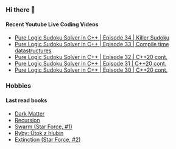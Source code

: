 ### Hi there 👋

#### Recent Youtube Live Coding Videos

<!-- YOUTUBE_LIVE:START -->
- [Pure Logic Sudoku Solver in C++ | Episode 34 | Killer Sudoku](https://www.youtube.com/watch?v=olakOvh8qgo)
- [Pure Logic Sudoku Solver in C++ | Episode 33 | Compile time datastructures](https://www.youtube.com/watch?v=P2tKrxSYwLA)
- [Pure Logic Sudoku Solver in C++ | Episode 32 | C++20 cont.](https://www.youtube.com/watch?v=qs7kNE5G6Ls)
- [Pure Logic Sudoku Solver in C++ | Episode 31 | C++20 cont.](https://www.youtube.com/watch?v=UhhJV4TsJcw)
- [Pure Logic Sudoku Solver in C++ | Episode 30 | C++20 cont.](https://www.youtube.com/watch?v=mmMSGK9da9o)
<!-- YOUTUBE_LIVE:END -->

### Hobbies

#### Last read books

<!-- GOODREADS:START -->
- [Dark Matter](https://www.goodreads.com/review/show/3237396196?utm_medium=api&utm_source=rss)
- [Recursion](https://www.goodreads.com/review/show/3199564428?utm_medium=api&utm_source=rss)
- [Swarm (Star Force, #1)](https://www.goodreads.com/review/show/3276393283?utm_medium=api&utm_source=rss)
- [Ryby: Útok z hlubin](https://www.goodreads.com/review/show/3329650629?utm_medium=api&utm_source=rss)
- [Extinction (Star Force, #2)](https://www.goodreads.com/review/show/3476396438?utm_medium=api&utm_source=rss)
<!-- GOODREADS:END -->

<!--
![My Github stats](https://github-readme-stats.vercel.app/api?username=HappyCerberus&show_icons=true)


![Top Langs](https://github-readme-stats.vercel.app/api/top-langs/?username=HappyCerberus&layout=compact)
-->
<!--
**HappyCerberus/HappyCerberus** is a ✨ _special_ ✨ repository because its `README.md` (this file) appears on your GitHub profile.

Here are some ideas to get you started:

- 🔭 I’m currently working on ...
- 🌱 I’m currently learning ...
- 👯 I’m looking to collaborate on ...
- 🤔 I’m looking for help with ...
- 💬 Ask me about ...
- 📫 How to reach me: ...
- 😄 Pronouns: ...
- ⚡ Fun fact: ...
-->
